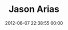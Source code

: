 ---
title: "Jason Arias"
date: 2012-06-07 22:38:55 00:00
permalink: /jasonarias
twitter: "j____arias"
likes: [67,754,708,100,145]
id: 891
gravatar: "http://www.gravatar.com/avatar/611be71c6cee4ac0ff93d81cf42ec299"
---
